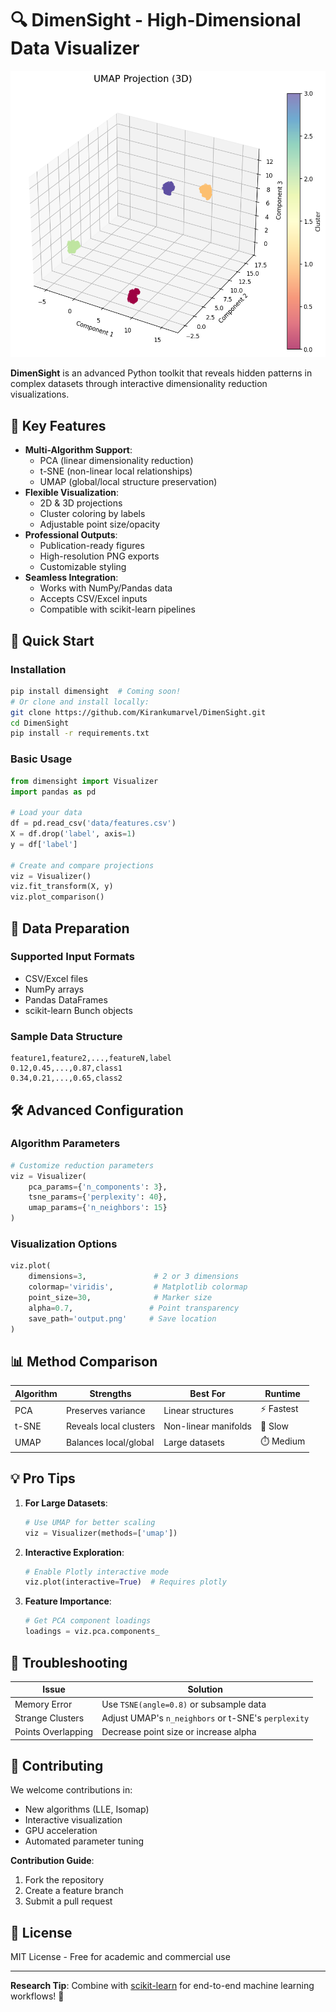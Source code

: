 # 🔍 DimenSight - High-Dimensional Data Visualizer

![UMAP 3D Projection](assets/umap_plot.png)

**DimenSight** is an advanced Python toolkit that reveals hidden patterns in complex datasets through interactive dimensionality reduction visualizations.

## 🌟 Key Features

- **Multi-Algorithm Support**:
  - PCA (linear dimensionality reduction)
  - t-SNE (non-linear local relationships)
  - UMAP (global/local structure preservation)
- **Flexible Visualization**:
  - 2D & 3D projections
  - Cluster coloring by labels
  - Adjustable point size/opacity
- **Professional Outputs**:
  - Publication-ready figures
  - High-resolution PNG exports
  - Customizable styling
- **Seamless Integration**:
  - Works with NumPy/Pandas data
  - Accepts CSV/Excel inputs
  - Compatible with scikit-learn pipelines

## 🚀 Quick Start

### Installation
```bash
pip install dimensight  # Coming soon!
# Or clone and install locally:
git clone https://github.com/Kirankumarvel/DimenSight.git
cd DimenSight
pip install -r requirements.txt
```

### Basic Usage
```python
from dimensight import Visualizer
import pandas as pd

# Load your data
df = pd.read_csv('data/features.csv')
X = df.drop('label', axis=1)
y = df['label']

# Create and compare projections
viz = Visualizer()
viz.fit_transform(X, y)
viz.plot_comparison()
```

## 📂 Data Preparation

### Supported Input Formats
- CSV/Excel files
- NumPy arrays
- Pandas DataFrames
- scikit-learn Bunch objects

### Sample Data Structure
```csv
feature1,feature2,...,featureN,label
0.12,0.45,...,0.87,class1
0.34,0.21,...,0.65,class2
```

## 🛠️ Advanced Configuration

### Algorithm Parameters
```python
# Customize reduction parameters
viz = Visualizer(
    pca_params={'n_components': 3},
    tsne_params={'perplexity': 40},
    umap_params={'n_neighbors': 15}
)
```

### Visualization Options
```python
viz.plot(
    dimensions=3,               # 2 or 3 dimensions
    colormap='viridis',         # Matplotlib colormap
    point_size=30,              # Marker size
    alpha=0.7,                 # Point transparency
    save_path='output.png'     # Save location
)
```

## 📊 Method Comparison

| Algorithm | Strengths | Best For | Runtime |
|-----------|-----------|----------|---------|
| PCA | Preserves variance | Linear structures | ⚡ Fastest |
| t-SNE | Reveals local clusters | Non-linear manifolds | 🐢 Slow |
| UMAP | Balances local/global | Large datasets | ⏱️ Medium |

## 💡 Pro Tips

1. **For Large Datasets**:
   ```python
   # Use UMAP for better scaling
   viz = Visualizer(methods=['umap'])
   ```

2. **Interactive Exploration**:
   ```python
   # Enable Plotly interactive mode
   viz.plot(interactive=True)  # Requires plotly
   ```

3. **Feature Importance**:
   ```python
   # Get PCA component loadings
   loadings = viz.pca.components_
   ```

## 🐛 Troubleshooting

| Issue | Solution |
|-------|----------|
| Memory Error | Use `TSNE(angle=0.8)` or subsample data |
| Strange Clusters | Adjust UMAP's `n_neighbors` or t-SNE's `perplexity` |
| Points Overlapping | Decrease point size or increase alpha |

## 🤝 Contributing

We welcome contributions in:
- New algorithms (LLE, Isomap)
- Interactive visualization
- GPU acceleration
- Automated parameter tuning

**Contribution Guide**:
1. Fork the repository
2. Create a feature branch
3. Submit a pull request

## 📜 License

MIT License - Free for academic and commercial use

---

**Research Tip**: Combine with [scikit-learn](https://scikit-learn.org/) for end-to-end machine learning workflows! 🚀
